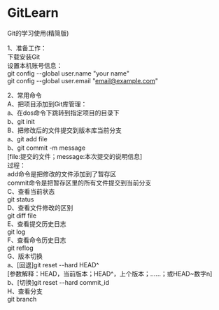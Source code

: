 # GitLearn
Git的学习使用(精简版)   

1、准备工作：  
下载安装Git   
设置本机账号信息：   
git config --global user.name "your name"     
git config --global user.email "email@example.com"    

2、常用命令  
A、把项目添加到Git库管理：   
a、在dos命令下跳转到指定项目的目录下      
b、git init    
B、把修改后的文件提交到版本库当前分支    
a、git add file       
b、git commit -m message  
[file:提交的文件；message:本次提交的说明信息]    
过程：   
add命令是把修改的文件添加到了暂存区   
commit命令是把暂存区里的所有文件提交到当前分支    
C、查看当前状态   
git status    
D、查看文件修改的区别    
git diff file   
E、查看提交历史日志   
git log   
F、查看命令历史日志   
git reflog    
G、版本切换   
a、[回退]git reset --hard HEAD^    
[参数解释：HEAD，当前版本；HEAD^，上个版本；……；或HEAD~数字n]    
b、[切换]git reset --hard commit_id    
H、查看分支   
git branch    
